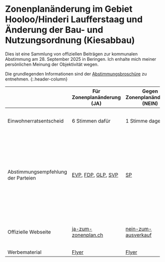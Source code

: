# Zonenplanänderung im Gebiet Hooloo/Hinderi Laufferstaag und Änderung der Bau- und Nutzungsordnung (Kiesabbau)

Dies ist eine Sammlung von offiziellen Beiträgen zur kommunalen Abstimmung am 28. September 2025 in Beringen. Ich enhalte mich meiner persönlichen Meinung der Objektivität wegen.

Die grundlegenden Informationen sind der
[Abstimmungsbroschüre](https://www.beringen.ch/uploads/files/pdf/Behoerde-Politik/Abstimmungen-Wahlen/Kommunale%20Abstimmungen%20Broschuren/Abstimmungsbroschure%20Zonenplananderung%20Hooloo_Hinderi%20Laufferstaag%20Kiesabbau.pdf)
zu entnehmen.
{:.header-column}

| | Für Zonenplanänderung (JA) | Gegen Zonenplanänderung (NEIN) | Bemerkungen |
|---|---|---|---|
|Einwohnerratsentscheid| 6 Stimmen dafür | 1 Stimme dagegen | 3 Enthaltungen und 2 Einwohnerräte waren wegen Befangenheit im Ausstand. |
|Abstimmungsempfehlung der Parteien| [EVP](https://evp-sh.ch/), [FDP](https://www.fdp-sh.ch), [GLP](https://sh.grunliberale.ch/), [SVP](https://www.svp-sh.ch/) | [SP](https://spsh.ch/) | Die FDP enthielt sich während der Einwohnerratssitzung, unterstützt jetzt jedoch die Vorlage. Die SP Einwohnerräte waren geteilter Meinung an der Sitzung, entschieden sich danach als Partei, das Referendum zu unterstützen. |
|Offizielle Webseite| [ja-zum-zonenplan.ch](https://ja-zum-zonenplan.ch/) | [nein-zum-ausverkauf](https://beringen.spsh.ch/blog/2025/09/05/nein-zum-ausverkauf/) | Die Ja Kampagne wird signifikant von der zukünftigen Kiesgrubenbetreiberin unterstützt. |
|Werbematerial| [Flyer](https://ja-zum-zonenplan.ch/documents/Abstimmungsflyer-Zonenplanaenderung.pdf) | [Flyer](https://beringen.spsh.ch/wp-content/uploads/sites/7/2025/09/250827_Beringen_Nein_Kiesgrube_Flyer_A5.pdf#page=1.00&gsr=0) | |